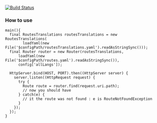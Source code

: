 [![Build Status](https://drone.io/github.com/christophehurpeau/dart-springbok_router/status.png)](https://drone.io/github.com/christophehurpeau/dart-springbok_router/latest)

### How to use

```
main(){
  final RoutesTranslations routesTranslations = new RoutesTranslations(
        loadYaml(new File('$configPath/routesTranslations.yaml').readAsStringSync()));
  final Router router = new Router(routesTranslations,
      loadYaml(new File('$configPath/routes.yaml').readAsStringSync()),
      config['allLangs']);

  HttpServer.bind(HOST, PORT).then((HttpServer server) {
    server.listen((HttpRequest request) {
      try {
        Route route = router.find(request.uri.path);
        // now you should have
      } catch(e) {
        // it the route was not found : e is RouteNotFoundException
      }
    });
  });
}
```